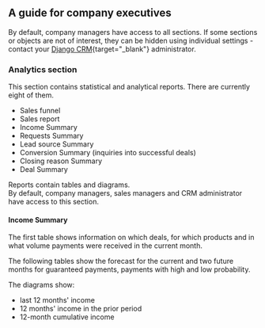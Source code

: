 ## A guide for company executives

By default, company managers have access to all sections. If some sections or objects are not of interest, they can be hidden using individual settings - contact your [Django CRM](https://github.com/DjangoCRM/django-crm/){target="_blank"} administrator.

### Analytics section

This section contains statistical and analytical reports. There are currently eight of them.

- Sales funnel
- Sales report
- Income Summary
- Requests Summary
- Lead source Summary
- Conversion Summary (inquiries into successful deals)
- Closing reason Summary
- Deal Summary

Reports contain tables and diagrams.  
By default, company managers, sales managers and CRM administrator have access to this section.

#### Income Summary

The first table shows information on which deals, for which products and in what volume payments were received in the current month.

The following tables show the forecast for the current and two future months for guaranteed payments, payments with high and low probability.

The diagrams show:

- last 12 months' income
- 12 months' income in the prior period
- 12-month cumulative income
